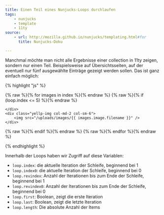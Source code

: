 ```yaml
---
title: Einen Teil eines Nunjucks-Loops durchlaufen
tags:
    - nunjucks
    - template
    - 11ty
source:
    - url: http://mozilla.github.io/nunjucks/templating.html#for
      title: Nunjucks-Doku

---
```

Manchmal möchte man nicht alle Ergebnisse einer collection in 11ty zeigen, sondern nur einen Teil. Beispielsweise auf Übersichtsseiten, auf der eventuell nur fünf ausgewählte Einträge gezeigt werden sollen. Das ist ganz einfach möglich:

{% highlight "js" %}

{% raw %}{% for images in index %}{% endraw %}
{% raw %}{% if (loop.index <= 5) %}{% endraw %}
    <div class="spacer col-md-2 col-sm-6">

    </div>
    <div class="yellp-img col-md-2 col-sm-6">
        <img src="/uploads/images/{{ images.image.filename }}" />
    </div>
{% raw %}{% endif %}{% endraw %}
{% raw %}{% endfor %}{% endraw %}

{% endhighlight %}

Innerhalb der Loops haben wir Zugriff auf diese Variablen:

- ``loop.index``: die aktuelle Iteration der Schleife, beginnend bei 1
- ``loop.index0``: die aktuelle Iteration der Schleife, beginnend bei 0
- ``loop.revindex``: Anzahl der Iterationen bis zum Ende der Schleife, beginnend bei 1
- ``loop.revindex0``: Anzahl der Iterationen bis zum Ende der Schleife, beginnend bei 0
- ``loop.first``: Boolean, zeigt die erste Iteration
- ``loop.last``: Boolean, zeigt die letzte Iteration
- ``loop.length``: Die absolute Anzahl der Items

